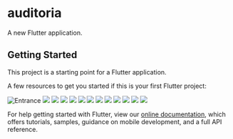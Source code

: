 # auditoria

A new Flutter application.

## Getting Started

This project is a starting point for a Flutter application.

A few resources to get you started if this is your first Flutter project:

![Entrance](https://github.com/FarhanNanoCoder/heartify/blob/main/a-2.png)
![](https://github.com/FarhanNanoCoder/heartify/blob/main/a-3.png)
![](https://github.com/FarhanNanoCoder/heartify/blob/main/a-8.png)
![](https://github.com/FarhanNanoCoder/heartify/blob/main/a-9.png)
![](https://github.com/FarhanNanoCoder/heartify/blob/main/a-21.png)
![](https://github.com/FarhanNanoCoder/heartify/blob/main/a-24.png)
![](https://github.com/FarhanNanoCoder/heartify/blob/main/a-28.png)
![](https://github.com/FarhanNanoCoder/heartify/blob/main/a-29.png)
![](https://github.com/FarhanNanoCoder/heartify/blob/main/a-33.png)
![](https://github.com/FarhanNanoCoder/heartify/blob/main/a-37.png)
![](https://github.com/FarhanNanoCoder/heartify/blob/main/a-38.png)
![](https://github.com/FarhanNanoCoder/heartify/blob/main/a-40.png)
![](https://github.com/FarhanNanoCoder/heartify/blob/main/a-41.png)

For help getting started with Flutter, view our
[online documentation](https://flutter.dev/docs), which offers tutorials,
samples, guidance on mobile development, and a full API reference.
